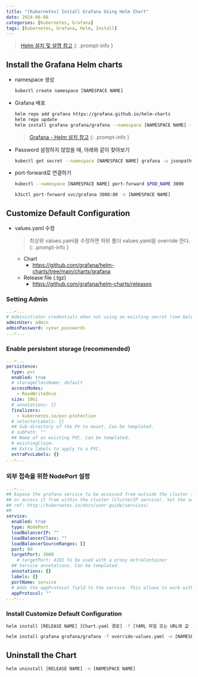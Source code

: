 ```yaml
---
title: "[Kubernetes] Install Grafana Using Helm Chart"
date: 2024-06-08
categories: [Kubernetes, Grafana]
tags: [Kubernetes, Grafana, Helm, Install]
---
```


> [Helm 설치 및 설명 참고](https://kyungryeol-yoon.github.io/posts/kubernetes-helm/)
{: .prompt-info }

## Install the Grafana Helm charts
- namespace 생성
  ```bash
  kubectl create namespace [NAMESPACE NAME]
  ```

- Grafana 배포
  ```bash
  helm repo add grafana https://grafana.github.io/helm-charts
  helm repo update
  helm install grafana grafana/grafana --namespace [NAMESPACE NAME] --set adminPassword=<your_password>
  ```
    > [Grafana - Helm 설치 참고](https://grafana.com/docs/grafana/latest/setup-grafana/installation/helm)
    {: .prompt-info }

- Password 설정하지 않았을 때, 아래와 같이 찾아보기
  ```bash
  kubectl get secret --namespace [NAMESPACE NAME] grafana -o jsonpath="{.data.admin-password}" | base64 --decode ; echo
  ```

- port-forward로 연결하기
  ```bash
  kubectl --namespace [NAMESPACE NAME] port-forward $POD_NAME 3000
  ```
  ```bash
  k3sctl port-forward svc/grafana 3000:80 -n [NAMESPACE NAME]
  ```

## Customize Default Configuration
- values.yaml 수정
  > 최상위 values.yaml을 수정하면 하위 폴더 values.yaml을 override 한다.
  {: .prompt-info }
  - Chart
    - https://github.com/grafana/helm-charts/tree/main/charts/grafana
  - Release file (.tgz)
    - https://github.com/grafana/helm-charts/releases

### Setting Admin
```yaml
...✂...
# Administrator credentials when not using an existing secret (see below)
adminUser: admin
adminPassword: <your_password>
...✂...
```

### Enable persistent storage (recommended)
```yaml
...✂...
persistence:
  type: pvc
  enabled: true
  # storageClassName: default
  accessModes:
    - ReadWriteOnce
  size: 10Gi
  # annotations: {}
  finalizers:
    - kubernetes.io/pvc-protection
  # selectorLabels: {}
  ## Sub-directory of the PV to mount. Can be templated.
  # subPath: ""
  ## Name of an existing PVC. Can be templated.
  # existingClaim:
  ## Extra labels to apply to a PVC.
  extraPvcLabels: {}
...✂...
```

### 외부 접속을 위한 NodePort 설정
```yaml
...✂...
## Expose the grafana service to be accessed from outside the cluster (LoadBalancer service).
## or access it from within the cluster (ClusterIP service). Set the service type and the port to serve it.
## ref: http://kubernetes.io/docs/user-guide/services/
##
service:
  enabled: true
  type: NodePort
  loadBalancerIP: ""
  loadBalancerClass: ""
  loadBalancerSourceRanges: []
  port: 80
  targetPort: 3000
    # targetPort: 4181 To be used with a proxy extraContainer
  ## Service annotations. Can be templated.
  annotations: {}
  labels: {}
  portName: service
  # Adds the appProtocol field to the service. This allows to work with istio protocol selection. Ex: "http" or "tcp"
  appProtocol: ""
...✂...
```

### Install Customize Default Configuration
```bash
helm install [RELEASE NAME] [Chart.yaml 경로] -f [YAML 파일 또는 URL에 값 지정 (여러 개를 지정가능)] -n [NAMESPACE NAME]
```

```bash
helm install grafana grafana/grafana -f override-values.yaml -n [NAMESPACE NAME]
```

## Uninstall the Chart
```bash
helm uninstall [RELEASE NAME] -n [NAMESPACE NAME]
```
